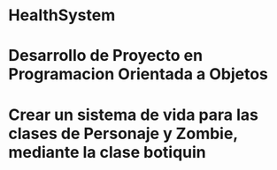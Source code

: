 # HealthSystem
# Desarrollo de Proyecto en Programacion Orientada a Objetos
# Crear un sistema de vida para las clases de Personaje y Zombie, mediante la clase botiquin 
